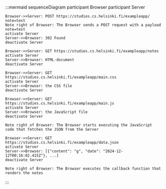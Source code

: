 :::mermaid
sequenceDiagram
    participant Browser
    participant Server

    Browser->>Server: POST https://studies.cs.helsinki.fi/exampleapp/ note=test
    Note right of Browser: The Browser sends a POST request with a payload note=test
    activate Server
    Server->>Browser: 302 Found
    deactivate Server

    Browser->>Server: GET https://studies.cs.helsinki.fi/exampleapp/notes
    activate Server
    Server->>Browser: HTML-document
    deactivate Server

    Browser->>Server: GET https://studies.cs.helsinki.fi/exampleapp/main.css
    activate Server
    Server->>Browser: the CSS file
    deactivate Server

    Browser->>Server: GET https://studies.cs.helsinki.fi/exampleapp/main.js
    activate Server
    Server->>Browser: the JavaScript file
    deactivate Server

    Note right of Browser: The Browser starts executing the JavaScript code that fetches the JSON from the Server

    Browser->>Server: GET https://studies.cs.helsinki.fi/exampleapp/data.json
    activate Server
    Server->>Browser: [{"content": "g", "date": "2024-12-12T00:16:02.415Z"}, ...]
    deactivate Server

    Note right of Browser: The Browser executes the callback function that renders the notes
:::